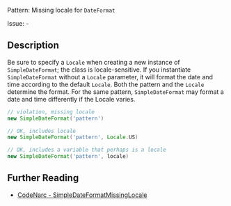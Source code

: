Pattern: Missing locale for `DateFormat`

Issue: -

## Description

Be sure to specify a `Locale` when creating a new instance of `SimpleDateFormat`; the class is locale-sensitive. If you instantiate `SimpleDateFormat` without a `Locale` parameter, it will format the date and time according to the default `Locale`. Both the pattern and the `Locale` determine the format. For the same pattern, `SimpleDateFormat` may format a date and time differently if the Locale varies.

``` groovy
// violation, missing locale
new SimpleDateFormat('pattern')

// OK, includes locale
new SimpleDateFormat('pattern', Locale.US)

// OK, includes a variable that perhaps is a locale
new SimpleDateFormat('pattern', locale)
```

## Further Reading

* [CodeNarc - SimpleDateFormatMissingLocale](https://codenarc.github.io/CodeNarc/codenarc-rules-design.html#simpledateformatmissinglocale-rule)
